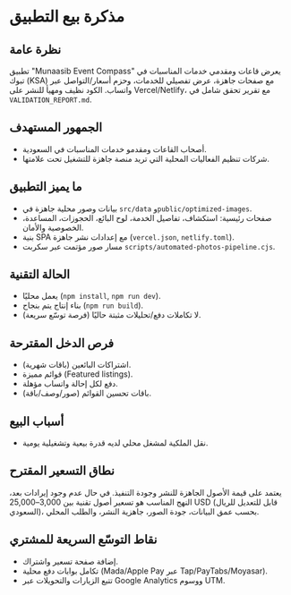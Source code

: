 # مذكرة بيع التطبيق

## نظرة عامة
تطبيق "Munaasib Event Compass" يعرض قاعات ومقدمي خدمات المناسبات في تبوك (KSA) مع صفحات جاهزة، عرض تفصيلي للخدمات، وحزم أسعار/التواصل عبر واتساب. الكود نظيف ومهيأ للنشر على Vercel/Netlify، مع تقرير تحقق شامل في `VALIDATION_REPORT.md`.

## الجمهور المستهدف
- أصحاب القاعات ومقدمو خدمات المناسبات في السعودية.
- شركات تنظيم الفعاليات المحلية التي تريد منصة جاهزة للتشغيل تحت علامتها.

## ما يميز التطبيق
- بيانات وصور محلية جاهزة في `src/data` و`public/optimized-images`.
- صفحات رئيسية: استكشاف، تفاصيل الخدمة، لوح البائع، الحجوزات، المساعدة، الخصوصية والأمان.
- بنية SPA مع إعدادات نشر جاهزة (`vercel.json`, `netlify.toml`).
- مسار صور مؤتمت عبر سكربت `scripts/automated-photos-pipeline.cjs`.

## الحالة التقنية
- يعمل محليًا (`npm install`, `npm run dev`).
- بناء إنتاج يتم بنجاح (`npm run build`).
- لا تكاملات دفع/تحليلات مثبتة حاليًا (فرصة توسّع سريعة).

## فرص الدخل المقترحة
- اشتراكات البائعين (باقات شهرية).
- قوائم مميزة (Featured listings).
- دفع لكل إحالة واتساب مؤهلة.
- باقات تحسين القوائم (صور/وصف/باقة).

## أسباب البيع
- نقل الملكية لمشغل محلي لديه قدرة بيعية وتشغيلية يومية.

## نطاق التسعير المقترح
يعتمد على قيمة الأصول الجاهزة للنشر وجودة التنفيذ. في حال عدم وجود إيرادات بعد، النهج المناسب هو تسعير أصول تقنية بين 3,000–25,000 USD (قابل للتعديل للريال السعودي)، بحسب عمق البيانات، جودة الصور، جاهزية النشر، والطلب المحلي.

## نقاط التوسّع السريعة للمشتري
- إضافة صفحة تسعير واشتراك.
- تكامل بوابات دفع محلية (Mada/Apple Pay عبر Tap/PayTabs/Moyasar).
- تتبع الزيارات والتحويلات عبر Google Analytics ووسوم UTM.